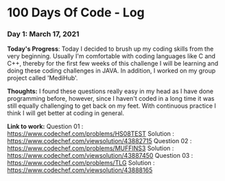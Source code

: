 # 100 Days Of Code - Log

### Day 1: March 17, 2021

**Today's Progress**: Today I decided to brush up my coding skills from the very beginning. Usually I'm comfortable with coding languages like C and C++, thereby for the first few weeks of this challenge I will be learning and doing these coding challenges in JAVA. In addition, I worked on my group project called 'MediHub'.

**Thoughts:** I found these questions really easy in my head as I have done programming before, however, since I haven't coded in a long time it was still equally challenging to get back on my feet. With continuous practice I think I will get better at coding in general.

**Link to work:** 
Question 01 : https://www.codechef.com/problems/HS08TEST Solution : https://www.codechef.com/viewsolution/43882715
Question 02 : https://www.codechef.com/problems/MUFFINS3 Solution : https://www.codechef.com/viewsolution/43887450
Question 03 : https://www.codechef.com/problems/TLG Solution : https://www.codechef.com/viewsolution/43888165



